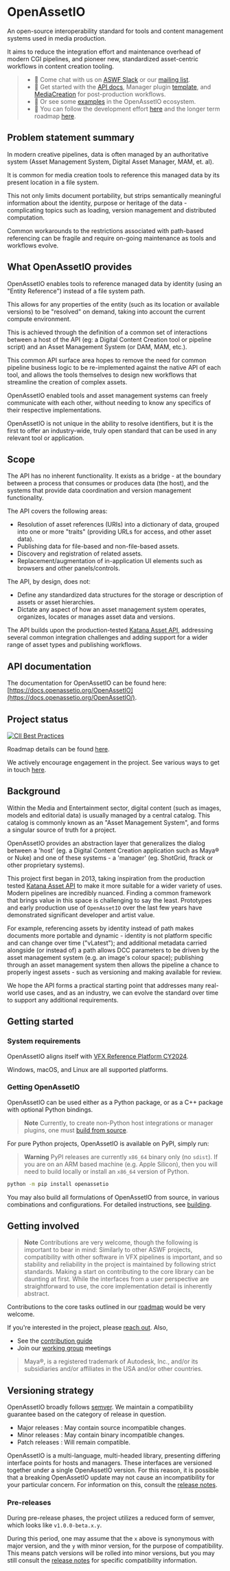 # OpenAssetIO

An open-source interoperability standard for tools and content
management systems used in media production.

It aims to reduce the integration effort and maintenance overhead of
modern CGI pipelines, and pioneer new, standardized asset-centric
workflows in content creation tooling.

> - 👋 Come chat with us on [ASWF Slack](https://academysoftwarefdn.slack.com/archives/C03Q36QS8N4)
>   or our [mailing list](https://lists.aswf.io/g/openassetio-discussion).
> - 🧰 Get started with the [API docs](https://docs.openassetio.org/OpenAssetIO),
>   Manager plugin [template](https://github.com/OpenAssetIO/Template-OpenAssetIO-Manager-Python),
>   and [MediaCreation](https://github.com/OpenAssetIO/OpenAssetIO-MediaCreation#readme)
>   for post-production workflows.
> - 📖 Or see some [examples](examples/README.md) in the OpenAssetIO
>   ecosystem.
> - 👀 You can follow the development effort [here](https://github.com/orgs/OpenAssetIO/projects/1/views/7)
>   and the longer term roadmap [here](ROADMAP.md).

## Problem statement summary

In modern creative pipelines, data is often managed by an authoritative
system (Asset Management System, Digital Asset Manager, MAM, et. al).

It is common for media creation tools to reference this managed data by
its present location in a file system.

This not only limits document portability, but strips semantically
meaningful information about the identity, purpose or heritage of the
data - complicating topics such as loading, version management and
distributed computation.

Common workarounds to the restrictions associated with path-based
referencing can be fragile and require on-going maintenance as tools and
workflows evolve.

## What OpenAssetIO provides

OpenAssetIO enables tools to reference managed data by identity (using
an "Entity Reference") instead of a file system path.

This allows for any properties of the entity (such as its location or
available versions) to be "resolved" on demand, taking into account the
current compute environment.

This is achieved through the definition of a common set of interactions
between a host of the API (eg: a Digital Content Creation tool or
pipeline script) and an Asset Management System (or DAM, MAM, etc.).

This common API surface area hopes to remove the need for common
pipeline business logic to be re-implemented against the native API of
each tool, and allows the tools themselves to design new workflows
that streamline the creation of complex assets.

OpenAssetIO enabled tools and asset management systems can freely
communicate with each other, without needing to know any specifics of
their respective implementations.

OpenAssetIO is not unique in the ability to resolve identifiers, but it
is the first to offer an industry-wide, truly open standard that can be
used in any relevant tool or application.

## Scope

The API has no inherent functionality. It exists as a bridge - at the
boundary between a process that consumes or produces data (the host),
and the systems that provide data coordination and version management
functionality.

The API covers the following areas:

- Resolution of asset references (URIs) into a dictionary of data,
  grouped into one or more "traits" (providing URLs for access, and
  other asset data).
- Publishing data for file-based and non-file-based assets.
- Discovery and registration of related assets.
- Replacement/augmentation of in-application UI elements such as
  browsers and other panels/controls.

The API, by design, does not:

- Define any standardized data structures for the storage or
  description of assets or asset hierarchies.
- Dictate any aspect of how an asset management system operates,
  organizes, locates or manages asset data and versions.

The API builds upon the production-tested [Katana Asset API](https://learn.foundry.com/katana/4.0/Content/tg/asset_management_system_plugin_api/asset_management_system.html),
addressing several common integration challenges and adding support
for a wider range of asset types and publishing workflows.

## API documentation

The documentation for OpenAssetIO can be found here: [https://docs.openassetio.org/OpenAssetIO](https://docs.openassetio.org/OpenAssetIO/).

## Project status

[![CII Best Practices](https://bestpractices.coreinfrastructure.org/projects/6046/badge)](https://bestpractices.coreinfrastructure.org/projects/6046)

Roadmap details can be found [here](ROADMAP.md).

We actively encourage engagement in the project. See various ways to
get in touch [here](SUPPORT.md).

## Background

Within the Media and Entertainment sector, digital content (such as
images, models and editorial data) is usually managed by a central
catalog. This catalog is commonly known as an "Asset Management System",
and forms a singular source of truth for a project.

OpenAssetIO provides an abstraction layer that generalizes the dialog
between a 'host' (eg. a Digital Content Creation application such as
Maya&reg; or Nuke) and one of these systems - a 'manager' (eg. ShotGrid,
ftrack or other proprietary systems).

This project first began in 2013, taking inspiration from the production
tested [Katana Asset API](https://learn.foundry.com/katana/4.0/Content/tg/asset_management_system_plugin_api/asset_management_system.html)
to make it more suitable for a wider variety of uses. Modern pipelines
are incredibly nuanced. Finding a common framework that brings value in
this space is challenging to say the least. Prototypes and early
production use of `OpenAssetIO` over the last few years have
demonstrated significant developer and artist value.

For example, referencing assets by identity instead of path makes
documents more portable and dynamic - identity is not platform specific
and can change over time ("vLatest"); and additional metadata carried
alongside (or instead of) a path allows DCC parameters to be driven
by the asset management system (e.g. an image's colour space);
publishing through an asset management system then allows the pipeline
a chance to properly ingest assets - such as versioning and making
available for review.

We hope the API forms a practical starting point that addresses many
real-world use cases, and as an industry, we can evolve the standard
over time to support any additional requirements.

## Getting started

### System requirements

OpenAssetIO aligns itself with [VFX Reference Platform CY2024](https://vfxplatform.com/).

Windows, macOS, and Linux are all supported platforms.

### Getting OpenAssetIO

OpenAssetIO can be used either as a Python package, or as a C++ package
with optional Python bindings.

> **Note**
> Currently, to create non-Python host integrations or manager plugins,
> one must [build from source](doc/BUILDING.md#building).

For pure Python projects, OpenAssetIO is available on PyPI, simply run:

> **Warning**
> PyPI releases are currently `x86_64` binary only (no `sdist`). If you
> are on an ARM based machine (e.g. Apple Silicon), then you will need
> to build locally or install an `x86_64` version of Python.

```bash
python -m pip install openassetio
```

You may also build all formulations of OpenAssetIO from source, in
various combinations and configurations.
For detailed instructions, see [building](doc/BUILDING.md).

## Getting involved

> **Note**
> Contributions are very welcome, though the following is important to
> bear in mind: Similarly to other ASWF projects, compatibility with
> other software in VFX pipelines is important, and so stability and
> reliability in the project is maintained by following strict
> standards. Making a start on contributing to the core library can be
> daunting at first. While the interfaces from a user perspective are
> straightforward to use, the core implementation detail is inherently
> abstract.

Contributions to the core tasks outlined in our [roadmap](ROADMAP.md)
would be very welcome.

If you're interested in the project, please [reach out](SUPPORT.md).
Also,

- See the [contribution guide](CONTRIBUTING.md)
- Join our [working group](https://github.com/OpenAssetIO/OpenAssetIO-WG)
  meetings

> Maya&reg;, is a registered trademark of Autodesk, Inc., and/or its
> subsidiaries and/or affiliates in the USA and/or other countries.

## Versioning strategy

OpenAssetIO broadly follows [semver](https://semver.org/). We maintain
a compatibility guarantee based on the category of release in question.

- Major releases : May contain source incompatible changes.
- Minor releases : May contain binary incompatible changes.
- Patch releases : Will remain compatible.

OpenAssetIO is a multi-language, multi-headed library, presenting
differing interface points for hosts and managers. These interfaces are
versioned together under a single OpenAssetIO version. For this reason,
it is possible that a breaking OpenAssetIO update may not cause an
incompatibility for your particular concern. For information on this,
consult the [release notes](./RELEASE_NOTES.md).

### Pre-releases

During pre-release phases, the project utilizes a reduced form of
semver, which looks like `v1.0.0-beta.x.y`.

During this period, one may assume that the `x` above is synonymous with
major version, and the `y` with minor version, for the purpose of
compatibility. This means patch versions will be rolled into minor
versions, but you may still consult the [release
notes](./RELEASE_NOTES.md) for specific compatibility information.

